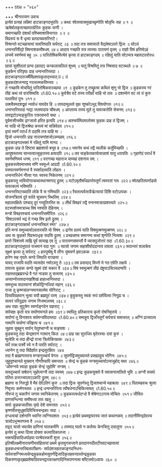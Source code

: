 +++
title = "०६०"

+++
श्रीनारायण उवाच  
इत्येवं प्रत्यहं लक्ष्मि! हाटकाङ्गदभूपतिः ॥
कथाः श्वेतव्यासमुखाच्छृणोति श्रोतृभिः सह ॥ १ ॥  
ऋषेर्बालकृताच्छापात्प्रेरितः कुहकः फणी ।  
समागच्छति दंशार्थं पश्चिमाशाविभागतः ॥ २ ॥  
विप्ररूपं स वै धृत्वा व्रतदाख्यसरित्तटे।  
विश्रान्तो वटच्छायायां यावत्तिष्ठति सर्पराट् ॥३ ॥
तदा तत्र समायातो वैद्यवेषाऽपरो द्विजः ॥
सोऽयं धन्वन्तरिर्वैद्यो विषनाशकमौषधम् ॥४॥
आदाय गच्छति यत्र त्वस्याः पारायणं वृतम् ॥
राज्ञो विषं हरिष्येऽहं लप्स्ये स्वर्णमयं बहु ॥५ ॥
पारितोषिकमित्येवं कृत्वा तं हाटकाङ्गदम् ॥
रक्षितुं याति सोऽप्यत्र महावटतरोरधः ॥ ६॥  
छायां सुशीतलां प्राप्य (व्रतदा) कन्कलासलिलं शुभम् ॥
पातुं विश्रमितुं तत्र निषसाद वटस्थले ॥ ७ ॥  
कुहकेन परिपृष्ठः प्राह धन्वन्तरिस्तदा ।  
हाटकाङ्गदराजर्षेर्विप्रशापकृताद्भयात् II ८ II  
कुहकदंशजन्याद्व गरलात्मकविघ्नतः ।  
तं गच्छामि मोचयितुं पारितोषिकवाञ्च्छया ॥९ ॥
कुहकेन तु तच्छ्रुत्वा कथितं शृणु भो द्विज ॥
कुहकस्य गरं तीव्रं कथं त्वं वारयिष्यसि ॥1.60.१०॥
कुर्वत्रैव वटे तस्य परीक्षां याहि भो ततः ॥
दशाम्येनं वट त्वं तं कुरु पल्लवितं पुनः ॥११॥  
उक्त्वैवमदशद्वृक्षं न्यग्रोधं यावदेव हि ॥
तावदामूलतो वृक्षः शुष्कोऽभूद् विषयोगतः ॥१२॥  
धन्वन्तरिस्तदा नद्या जलमादाय चौषधम् ॥
आप्लाव्य तस्य मूले तु यावत्करोति सेचनम् ॥१३॥  
तावद्वटोऽप्यङ्कुरितः पत्ररसभरो यथा ।  
पूर्वमासीत्तथैव द्राग्जातो हरित इत्यपि ॥१४॥
आश्चर्यमिदमालोक्य कुहकः प्राह तं द्विजम् ।  
मा याहि भो द्विजश्रेष्ठ कस्त्वं मां सन्निवेदय ॥१५॥  
द्रव्यं स्वर्णं परार्धं ते ददामि तत्र याहि मा ।  
द्विजो धन्वन्तरिः प्राह नारायणांशजोऽस्म्यहम् ॥१६॥  
हाटकाङ्गदभक्तं मे रक्षितुं यामि मानद ।  
कुहकः प्राह ते दिष्ट्या ब्रह्मशापो बभूव ह ॥१७॥
भवानेव कथं तद्वै व्यलीकं कर्तुमिच्छति ।  
आयुषस्तस्य सान्तत्वात्सुकृतस्य क्षयादपि ॥१८॥
तव सङ्केतकार्यत्वान्नाशं यातु धरापतिः ॥
गृहाणेदं परार्धं वै स्वर्णमणिमयं धनम् ॥१९॥
परागच्छ महाराज याम्यहं दंशनाय तम् ।  
कुहकस्त्वेवमाभाष्य मणिं स्वमूर्ध्न आददौ ॥1.60.२०॥  
यस्मात्स्वर्णमनन्तं वै स्पर्शाद्भवति लोहतः ।  
धन्वन्तरिर्धनं नीत्वा गतः स्वस्य निकेतनम् ॥२१॥  
कुहकस्तु भावियोगात्कथास्थानमगाद् द्रुतम् ॥
वटोऽमृतौषधिप्राप्तेस्तूर्णं त्वमरतां गतः ॥२२॥
श्वेतहरितपर्णाढ्यो यावत्कल्पं भविष्यति ।  
धन्वन्तरिवटख्यातिं लोके वै स गमिष्यति ॥२३॥
रैवतात्पर्वतान्नैर्ऋत्यायां दिशि वटोऽल्पकः ।  
योजनत्रितयं दूरे वर्तते सूचयन् स्थितिम् ॥२४॥  
महालयक्षितेः पश्चाद् दूरं गव्यूतिरस्ति सः ॥
तीर्थं विषहरं तद्वै स्नानमात्रात्प्रशस्यते ॥२५॥  
वटस्पर्शनमात्राच्च विषं नश्यति देहिनाम् ।  
मन्त्रो विषहरश्चायं धन्वन्तरिसमीरितः ॥२६॥  
‘विषाऽपसर्प भद्रं ते गच्छ विष इतो द्रुतम् ।  
हाटकाङ्गदरक्षार्थं धन्वन्तरिबलं स्मर' ॥२७॥  
इति मन्त्रं समुच्चार्याऽवतारयति यो विषम् ॥
द्रागेव प्रलयं याति विषमुल्बणमुल्बणम् ॥२८॥  
अथ सः कुहको विप्ररूपधृक् सदसि द्रुतम् ॥
प्रच्छन्नश्च समागम्य कथां शृणोति नित्यशः ॥२९॥  
प्राप्ते त्रिंशत्तमे त्वह्नि पूर्वं सायाह्न एव तु ॥
पारायणसमाप्तौ वै व्यासपूजोत्तरं तदा ॥1.60.३०॥  
हाटकाङ्गदभूपालं यजमानं यदा गुरुः ॥
व्यासो जगाम सहाशीर्वाददानाय तावता ॥३१॥
रूपान्तरं शलाकेव सूक्ष्मं कृत्वा तु सर्पराट् ॥
हारपुष्पेषु वै लीनः पुष्पवर्ण इवाऽकळः ॥३२॥  
हारेण सह नृपतेः कण्ठे तिष्ठति वाञ्छया ।  
यावद् राजापि वदति व्यासदेव नमोऽस्तु ते ॥३३॥
तव प्रसादाद् विघ्नो मे गत एवेति लक्षये ।  
तावत्स कुहकः कण्ठे सूक्ष्मं दंशं चकार वै ॥३४॥
विषं स्वमुल्बणं तीव्रं दंष्ट्रयाऽसिञ्चदण्वपि ।  
राज्ञस्तद्ब्रह्मरन्ध्रे वै गतं नाड्या तु सत्वरम् ॥३५॥  
अव्याप्नोत्तावदानखशिखं हाहाध्वनिस्तदा ।  
समभूच्च सदस्यानां शोकोद्विग्नधियां महान् ॥३६॥  
राजा तु कृष्णसंलग्नमानसात्मेव योगिराट् ।  
दिव्यविग्रहवान् भूत्वा ययौ ब्रह्मपुरं परम् ॥३७॥
कुहुकस्तु स्वकं रूपं दर्शयित्वा निगूह्य च ।  
सत्वरं परिदुद्राव जगाम निजमालयम् ॥३८॥  
अथ राज्ञः सुपुत्रेण स्वर्णाङ्गदेन यज्ञराट् ।  
सर्पयज्ञः कृतो यत्र सर्पाणामनले हवः ॥३९॥
स्वपितुः प्रतिकाराय कृतो रोषनिवृत्तये ।  
सर्पाणां तु विनाशाय सर्पमन्त्रविदस्तदा ॥1.60.४०॥
समाहूय द्विजाँस्तूर्णं सर्पसत्रं समाचरत् ॥
अग्निं प्राज्वाल्य नामानि सर्पाणां परिहृत्य च ॥४१॥  
जुहाव सुबहून् सर्पान् पेतुश्चाग्नौ च सङ्घशः ।  
कुहकस्तु तदा चेन्द्रशरणं गतवान् किल ॥४॥
प्राह रक्ष सुराधिप मृतेरस्याः दयां कुरु ।  
श्रुत्वेति च तदा हीन्द्रो राजा त्रिलोकिरक्षकः ॥४३॥  
सर्पं ररक्ष पार्श्वे स्वे न वै पतति सर्पराट् ।  
ध्यानेन तु तदा विप्रैर्ज्ञात इन्द्रसुरक्षितः ॥४४  
तदा वै ब्राह्मणास्तत्र मन्त्रानुच्चार्य वेगतः ॥
सुपर्णद्विजमुख्यास्ते प्रसह्याहूय भोगिनः ॥४५॥  
जुहुवुश्चानले मुख्यान् गौणाँश्चापि समन्ततः ॥
सेन्द्रं च कुहकं मन्त्रमुच्चार्याऽप्यजुहोद् यथा ॥४६॥  
‘ओमग्नये स्वाहा कुहकं सेन्द्रं जुहोमि' मन्त्रम् ।  
यावदुच्चार्य सर्षपान् जुहोत्यग्नौ तदा स्वयम् ॥४७॥
इन्द्रः कुहकयुक्तो वै स्वासनात्पतितो भुवि ॥
अग्नौ ससर्पः पतितः प्रजज्ज्वालाऽऽकटि द्रुतम् ॥४८॥  
ब्रह्मणा स निरुद्धो वै मैवं देवेऽतिगं कुरु ॥
तदा द्विजः सुपर्णस्तु द्विजाश्चान्ये महाबलाः ॥४९॥
पितामहवचः श्रुत्वा निवृत्ताः कर्मणस्ततः ॥
इन्द्रं धन्वन्तरिरेत्य त्वौषधेनाऽचिकित्सयत् ॥1.60.५०॥  
नीरुजं तु चकारैनं जगाम स्वनिकेतनम् ॥
कुहकस्त्वर्धदग्धो वै शेषेणाऽऽगत्य मोचितः ॥५१॥
जीवितः प्राणसन्धिन्या समौषध्या ततः खलु ।  
सर्पाः कुहकजातीयाः पृष्ठे देशे समन्ततः ॥५२॥  
कृष्णपीतसुधूम्रादिविचित्रचन्द्रकाः सदा ।  
दग्धत्वचां दर्शनानि भवन्ति त्वग्निपाशतः ॥५३॥
इत्येवं प्रथमद्वापरस्य जातं कथानकम् ॥
तदानीमिन्द्रदेवस्य त्रासोऽभून्मरणस्य वै ॥५४॥  
तद्वत् त्रासो भवत्येव प्राणिनां घातकर्मणि ॥
तस्माद् घातो न कर्तव्यः केनचित्तु दयालुना ॥५५॥  
इत्येवं तु कथा दिव्या प्रोक्ता कल्पादिकालजा ।  
भक्त्यहिंसादिधर्माढ्या परश्रेयस्करी शुभा ॥५६॥  
इतिश्रीलक्ष्मीनारायणीयसंहितायां प्रथमे कृतयुगसन्ताने व्रतदाननदीतटीयवटच्छायायां कुहकधन्वन्तरिबलपरीक्षण- सर्पदंशजहारकाङ्गदनिधन-सर्पसत्राग्निमध्यसेन्द्रकुहकहोमसुपर्णद्विजादिकृतहवनग्रस्तेन्द्रकुहका दिकरुणाकृद्ब्रह्मशेषादिवचनद्वारकरक्षणादिनिरूपणनामा षष्टितमोऽध्यायः ॥६० ॥
    

